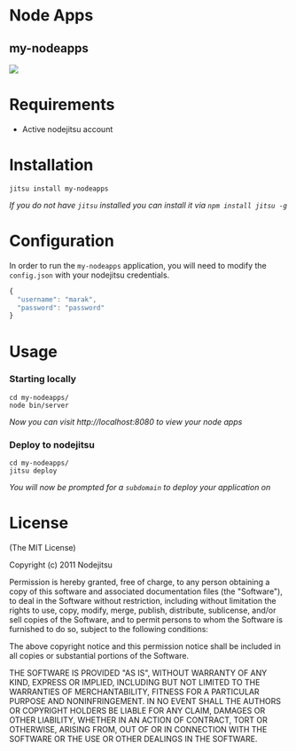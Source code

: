 # Node Apps
## my-nodeapps

![](https://github.com/nodeapps/my-nodeapps/raw/master/screenshots/my-nodeapps.png)

# Requirements

- Active nodejitsu account

# Installation

    jitsu install my-nodeapps

*If you do not have `jitsu` installed you can install it via `npm install jitsu -g`*

# Configuration

In order to run the `my-nodeapps` application, you will need to modify the `config.json` with your nodejitsu credentials.


```js
{
  "username": "marak",
  "password": "password"
}
```

# Usage

### Starting locally

    cd my-nodeapps/
    node bin/server

*Now you can visit http://localhost:8080 to view your node apps*

### Deploy to nodejitsu

    cd my-nodeapps/
    jitsu deploy

*You will now be prompted for a `subdomain` to deploy your application on*


# License

(The MIT License)

Copyright (c) 2011 Nodejitsu

Permission is hereby granted, free of charge, to any person obtaining a copy of this software and associated documentation files (the "Software"), to deal in the Software without restriction, including without limitation the rights to use, copy, modify, merge, publish, distribute, sublicense, and/or sell copies of the Software, and to permit persons to whom the Software is furnished to do so, subject to the following conditions:

The above copyright notice and this permission notice shall be included in all copies or substantial portions of the Software.

THE SOFTWARE IS PROVIDED "AS IS", WITHOUT WARRANTY OF ANY KIND, EXPRESS OR IMPLIED, INCLUDING BUT NOT LIMITED TO THE WARRANTIES OF MERCHANTABILITY, FITNESS FOR A PARTICULAR PURPOSE AND NONINFRINGEMENT. IN NO EVENT SHALL THE AUTHORS OR COPYRIGHT HOLDERS BE LIABLE FOR ANY CLAIM, DAMAGES OR OTHER LIABILITY, WHETHER IN AN ACTION OF CONTRACT, TORT OR OTHERWISE, ARISING FROM, OUT OF OR IN CONNECTION WITH THE SOFTWARE OR THE USE OR OTHER DEALINGS IN THE SOFTWARE.
